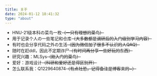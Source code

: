 ```yaml
---
title: 关于
date: 2024-01-12 18:41:32
type: "about"
---
```


- HNU-21级本科の菜鸟一枚~~（一只有理想的菜鸟）~~
- 用于记录个人の一些笔记和仓库~~（大多数都是调研后的入门级别学习内容）~~
- 有时也会分享代码之外の生活~~（因为微信加了很多不认识的人QAQ）~~
- 随时在赶ddl，因此不定期诈尸~~（有时间再分享一些好玩的东西）~~
- 研究兴趣：MLSys~~（刚入门的菜鸟）~~
- 爱好：游戏设计~~（科研和爱好还是得区别开）~~
- 怎么联系我：Q1229640874~~（有点社恐，记得备注是博客来的~）~~